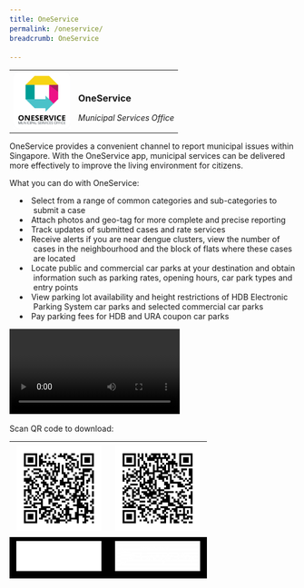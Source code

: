 ```yaml
---
title: OneService
permalink: /oneservice/
breadcrumb: OneService

---
```



<table width="100%">
	<tbody>
		<tr padding="1px" bg>
			<td>
				<img src="/images/logos/logo-oneservice.png" alt="OneService" style="width:100px;align:left;">
			</td>
			<td>
				<h3>OneService</h3><i>Municipal Services Office</i>
			</td>
		</tr>
	</tbody>
</table>

OneService provides a convenient channel to report municipal issues within Singapore. With the OneService app, municipal services can be delivered more effectively to improve the living environment for citizens.
<p/><p/>
What you can do with OneService:
<ul style="list-style-type:disc;list-style-position:inside;text-indent:-1.7em;padding-left:3em;">
	<li>Select from a range of common categories and sub-categories to submit a case</li>
	<li>Attach photos and geo-tag for more complete and precise reporting</li>
	<li>Track updates of submitted cases and rate services</li>
	<li>Receive alerts if you are near dengue clusters, view the number of cases in the neighbourhood and the block of flats where these cases are located</li>
	<li>Locate public and commercial car parks at your destination and obtain information such as parking rates, opening hours, car park types and entry points</li>
	<li>View parking lot availability and height restrictions of HDB Electronic Parking System car parks and selected commercial car parks</li>
	<li>Pay parking fees for HDB and URA coupon car parks</li>
</ul>

<video controls autoplay>
	<source type="video/mp4" src="/videos/OneService.mp4" />
	Sorry, your browser doesn't support embedded videos.			
</video>

Scan QR code to download:

<table width="100%">
	<tbody>
		<tr padding="1px">
			<td style="text-align:center"><img src="/images/qr-codes/qr-ios-oneservice.png" alt="ios oneservice app" style="width:150px;padding:5px;"></td>
			<td style="text-align:center"><img src="/images/qr-codes/qr-android-oneservice.png" alt="android oneservice app" style="width:150px;padding:5px;"></td>
		</tr>
		<tr padding="1px" bgcolor="#000000">
			<td style="text-align:center"><img src="/images/AppStore@3x.png" alt="ios app store" style="width:150px;padding:5px;"></td>
			<td style="text-align:center"><img src="/images/PlayStore@3x-300x107.png" alt="android play store" style="width:150px;padding:5px;"></td>
		</tr>
	</tbody>
</table>